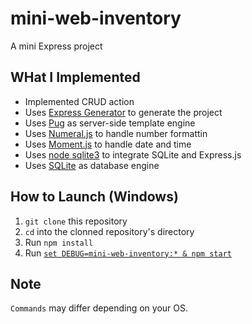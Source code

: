 # mini-web-inventory

A mini Express project

## WHat I Implemented

- Implemented CRUD action
- Uses [Express Generator](https://expressjs.com/en/starter/generator.html) to generate the project
- Uses [Pug](https://pugjs.org/api/getting-started.html) as server-side template engine
- Uses [Numeral.js](http://numeraljs.com/) to handle number formattin
- Uses [Moment.js](https://momentjs.com/) to handle date and time
- Uses [node sqlite3](https://github.com/mapbox/node-sqlite3) to integrate SQLite and Express.js
- Uses [SQLite](https://sqlite.org/index.html) as database engine

## How to Launch (Windows)

1. `git clone` this repository
1. `cd` into the clonned repository's directory
1. Run `npm install`
1. Run [`set DEBUG=mini-web-inventory:* & npm start`](https://expressjs.com/en/starter/generator.html)

## Note

`Commands` may differ depending on your OS.

